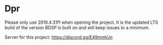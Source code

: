 # Dpr
 
Please only use 2019.4.31f1 when opening the project. It is the updated LTS build of the version BDSP is built on and will keep issues to a minimum.

Server for this project: https://discord.gg/E49mmVJn
